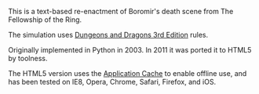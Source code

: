 This is a text-based re-enactment of Boromir's death scene from The Fellowship of the Ring.

The simulation uses [Dungeons and Dragons 3rd Edition][] rules.

Originally implemented in Python in 2003. 
In 2011 it was ported it to HTML5 by toolness.

The HTML5 version uses the [Application Cache][] to enable offline use, and has been tested on IE8, Opera, Chrome, Safari, Firefox, and iOS.

  [Application Cache]: http://www.html5rocks.com/en/tutorials/appcache/beginner/
  [Dungeons and Dragons 3rd Edition]: http://en.wikipedia.org/wiki/Editions_of_Dungeons_%26_Dragons#Dungeons_.26_Dragons_3rd_edition
